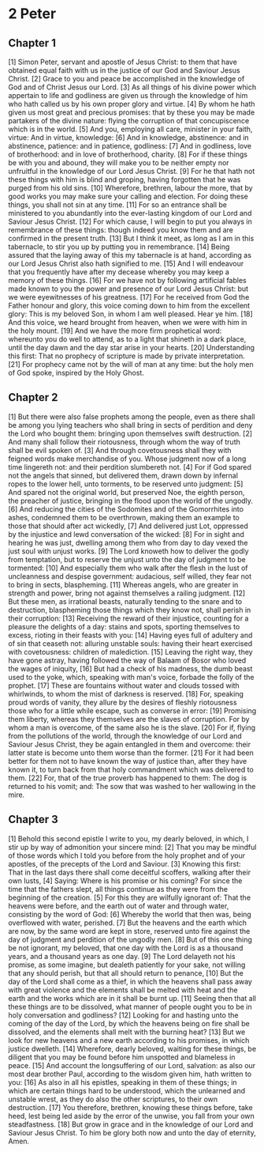 # 2 Peter

## Chapter 1 <!-- scripture:1 -->

[1] Simon Peter, servant and apostle of Jesus Christ: to them that have obtained equal faith with us in the justice of our God and Saviour Jesus Christ.
[2] Grace to you and peace be accomplished in the knowledge of God and of Christ Jesus our Lord.
[3] As all things of his divine power which appertain to life and godliness are given us through the knowledge of him who hath called us by his own proper glory and virtue.
[4] By whom he hath given us most great and precious promises: that by these you may be made partakers of the divine nature: flying the corruption of that concupiscence which is in the world.
[5] And you, employing all care, minister in your faith, virtue: And in virtue, knowledge:
[6] And in knowledge, abstinence: and in abstinence, patience: and in patience, godliness:
[7] And in godliness, love of brotherhood: and in love of brotherhood, charity.
[8] For if these things be with you and abound, they will make you to be neither empty nor unfruitful in the knowledge of our Lord Jesus Christ.
[9] For he that hath not these things with him is blind and groping, having forgotten that he was purged from his old sins.
[10] Wherefore, brethren, labour the more, that by good works you may make sure your calling and election. For doing these things, you shall not sin at any time.
[11] For so an entrance shall be ministered to you abundantly into the ever-lasting kingdom of our Lord and Saviour Jesus Christ.
[12] For which cause, I will begin to put you always in remembrance of these things: though indeed you know them and are confirmed in the present truth.
[13] But I think it meet, as long as I am in this tabernacle, to stir you up by putting you in remembrance.
[14] Being assured that the laying away of this my tabernacle is at hand, according as our Lord Jesus Christ also hath signified to me.
[15] And I will endeavour that you frequently have after my decease whereby you may keep a memory of these things.
[16] For we have not by following artificial fables made known to you the power and presence of our Lord Jesus Christ: but we were eyewitnesses of his greatness.
[17] For he received from God the Father honour and glory, this voice coming down to him from the excellent glory: This is my beloved Son, in whom I am well pleased. Hear ye him.
[18] And this voice, we heard brought from heaven, when we were with him in the holy mount.
[19] And we have the more firm prophetical word: whereunto you do well to attend, as to a light that shineth in a dark place, until the day dawn and the day star arise in your hearts.
[20] Understanding this first: That no prophecy of scripture is made by private interpretation.
[21] For prophecy came not by the will of man at any time: but the holy men of God spoke, inspired by the Holy Ghost.

## Chapter 2 <!-- scripture:2 -->

[1] But there were also false prophets among the people, even as there shall be among you lying teachers who shall bring in sects of perdition and deny the Lord who bought them: bringing upon themselves swift destruction.
[2] And many shall follow their riotousness, through whom the way of truth shall be evil spoken of.
[3] And through covetousness shall they with feigned words make merchandise of you. Whose judgment now of a long time lingereth not: and their perdition slumbereth not.
[4] For if God spared not the angels that sinned, but delivered them, drawn down by infernal ropes to the lower hell, unto torments, to be reserved unto judgment:
[5] And spared not the original world, but preserved Noe, the eighth person, the preacher of justice, bringing in the flood upon the world of the ungodly.
[6] And reducing the cities of the Sodomites and of the Gomorrhites into ashes, condemned them to be overthrown, making them an example to those that should after act wickedly,
[7] And delivered just Lot, oppressed by the injustice and lewd conversation of the wicked:
[8] For in sight and hearing he was just, dwelling among them who from day to day vexed the just soul with unjust works.
[9] The Lord knoweth how to deliver the godly from temptation, but to reserve the unjust unto the day of judgment to be tormented:
[10] And especially them who walk after the flesh in the lust of uncleanness and despise government: audacious, self willed, they fear not to bring in sects, blaspheming.
[11] Whereas angels, who are greater in strength and power, bring not against themselves a railing judgment.
[12] But these men, as irrational beasts, naturally tending to the snare and to destruction, blaspheming those things which they know not, shall perish in their corruption:
[13] Receiving the reward of their injustice, counting for a pleasure the delights of a day: stains and spots, sporting themselves to excess, rioting in their feasts with you:
[14] Having eyes full of adultery and of sin that ceaseth not: alluring unstable souls: having their heart exercised with covetousness: children of malediction.
[15] Leaving the right way, they have gone astray, having followed the way of Balaam of Bosor who loved the wages of iniquity,
[16] But had a check of his madness, the dumb beast used to the yoke, which, speaking with man's voice, forbade the folly of the prophet.
[17] These are fountains without water and clouds tossed with whirlwinds, to whom the mist of darkness is reserved.
[18] For, speaking proud words of vanity, they allure by the desires of fleshly riotousness those who for a little while escape, such as converse in error:
[19] Promising them liberty, whereas they themselves are the slaves of corruption. For by whom a man is overcome, of the same also he is the slave.
[20] For if, flying from the pollutions of the world, through the knowledge of our Lord and Saviour Jesus Christ, they be again entangled in them and overcome: their latter state is become unto them worse than the former.
[21] For it had been better for them not to have known the way of justice than, after they have known it, to turn back from that holy commandment which was delivered to them.
[22] For, that of the true proverb has happened to them: The dog is returned to his vomit; and: The sow that was washed to her wallowing in the mire.

## Chapter 3 <!-- scripture:3 -->

[1] Behold this second epistle I write to you, my dearly beloved, in which, I stir up by way of admonition your sincere mind:
[2] That you may be mindful of those words which I told you before from the holy prophet and of your apostles, of the precepts of the Lord and Saviour.
[3] Knowing this first: That in the last days there shall come deceitful scoffers, walking after their own lusts,
[4] Saying: Where is his promise or his coming? For since the time that the fathers slept, all things continue as they were from the beginning of the creation.
[5] For this they are wilfully ignorant of: That the heavens were before, and the earth out of water and through water, consisting by the word of God:
[6] Whereby the world that then was, being overflowed with water, perished.
[7] But the heavens and the earth which are now, by the same word are kept in store, reserved unto fire against the day of judgment and perdition of the ungodly men.
[8] But of this one thing be not ignorant, my beloved, that one day with the Lord is as a thousand years, and a thousand years as one day.
[9] The Lord delayeth not his promise, as some imagine, but dealeth patiently for your sake, not willing that any should perish, but that all should return to penance,
[10] But the day of the Lord shall come as a thief, in which the heavens shall pass away with great violence and the elements shall be melted with heat and the earth and the works which are in it shall be burnt up.
[11] Seeing then that all these things are to be dissolved, what manner of people ought you to be in holy conversation and godliness?
[12] Looking for and hasting unto the coming of the day of the Lord, by which the heavens being on fire shall be dissolved, and the elements shall melt with the burning heat?
[13] But we look for new heavens and a new earth according to his promises, in which justice dwelleth.
[14] Wherefore, dearly beloved, waiting for these things, be diligent that you may be found before him unspotted and blameless in peace.
[15] And account the longsuffering of our Lord, salvation: as also our most dear brother Paul, according to the wisdom given him, hath written to you:
[16] As also in all his epistles, speaking in them of these things; in which are certain things hard to be understood, which the unlearned and unstable wrest, as they do also the other scriptures, to their own destruction.
[17] You therefore, brethren, knowing these things before, take heed, lest being led aside by the error of the unwise, you fall from your own steadfastness.
[18] But grow in grace and in the knowledge of our Lord and Saviour Jesus Christ. To him be glory both now and unto the day of eternity, Amen.